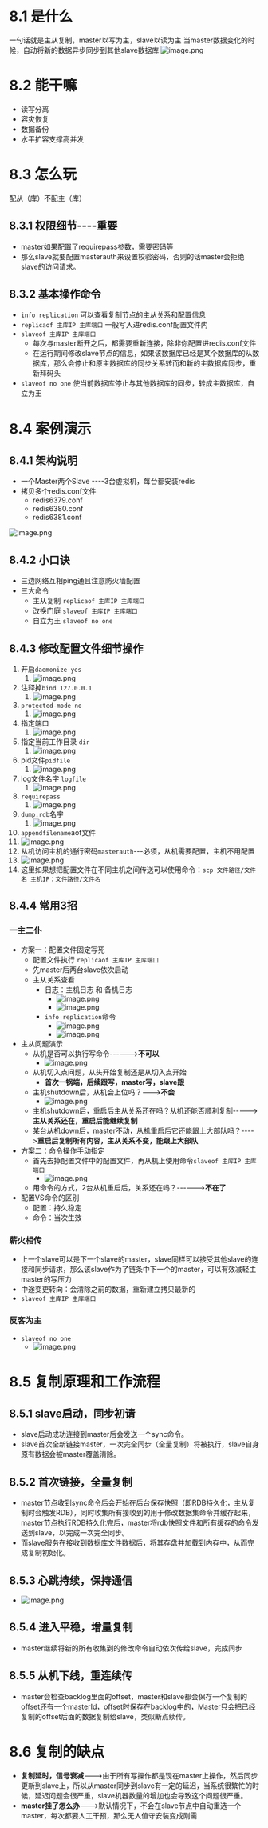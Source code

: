 # 8.1 是什么
一句话就是主从复制，master以写为主，slave以读为主
当master数据变化的时候，自动将新的数据异步同步到其他slave数据库
![image.png](https://cdn.nlark.com/yuque/0/2023/png/35653686/1681889072096-54a719f7-d981-4306-a85d-3874b52e743c.png#averageHue=%23d0b385&clientId=ueae101de-150b-4&from=paste&height=469&id=uc6a54b39&originHeight=469&originWidth=713&originalType=binary&ratio=1&rotation=0&showTitle=false&size=239266&status=done&style=none&taskId=ud8d65412-1855-4418-9c65-463f51cb496&title=&width=713)
# 8.2 能干嘛

- 读写分离
- 容灾恢复
- 数据备份
- 水平扩容支撑高并发
# 8.3 怎么玩
配从（库）不配主（库）
## 8.3.1 权限细节----重要

- master如果配置了requirepass参数，需要密码等
- 那么slave就要配置masterauth来设置校验密码，否则的话master会拒绝slave的访问请求。
## 8.3.2 基本操作命令

- `info replication` 可以查看复制节点的主从关系和配置信息
- `replicaof 主库IP 主库端口`  一般写入进redis.conf配置文件内
- `slaveof 主库IP 主库端口` 
   - 每次与master断开之后，都需要重新连接，除非你配置进redis.conf文件
   - 在运行期间修改slave节点的信息，如果该数据库已经是某个数据库的从数据库，那么会停止和原主数据库的同步关系转而和新的主数据库同步，重新拜码头
- `slaveof no one` 使当前数据库停止与其他数据库的同步，转成主数据库，自立为王
# 8.4 案例演示
## 8.4.1 架构说明

- 一个Master两个Slave ----3台虚拟机，每台都安装redis
- 拷贝多个redis.conf文件
   - redis6379.conf
   - redis6380.conf
   - redis6381.conf

![image.png](https://cdn.nlark.com/yuque/0/2023/png/35653686/1681890059166-8a88bcce-072d-44b7-a256-d75df8dd726a.png#averageHue=%23faf7f6&clientId=ueae101de-150b-4&from=paste&height=651&id=uddbf1f83&originHeight=651&originWidth=1330&originalType=binary&ratio=1&rotation=0&showTitle=false&size=226755&status=done&style=none&taskId=uc9b39204-1e47-4242-b510-83602731303&title=&width=1330)
## 8.4.2 小口诀

- 三边网络互相ping通且注意防火墙配置
- 三大命令
   - 主从复制 `replicaof 主库IP 主库端口`
   - 改换门庭 `slaveof 主库IP 主库端口`
   - 自立为王 `slaveof no one`
## 8.4.3 修改配置文件细节操作

1. 开启`daemonize yes`
   1. ![image.png](https://cdn.nlark.com/yuque/0/2023/png/35653686/1681892985087-60a16234-004e-41b8-87b9-070c4de70cd8.png#averageHue=%239c8559&clientId=ua9de568f-6689-4&from=paste&height=32&id=u76dc8062&originHeight=32&originWidth=179&originalType=binary&ratio=1&rotation=0&showTitle=false&size=2097&status=done&style=none&taskId=u81422592-358a-4096-a5c6-2b4dd2207cd&title=&width=179)
2. 注释掉`bind 127.0.0.1`
   1. ![image.png](https://cdn.nlark.com/yuque/0/2023/png/35653686/1681893014637-4e521d7b-529e-4bf0-8b07-b25dce3042e6.png#averageHue=%23191818&clientId=ua9de568f-6689-4&from=paste&height=45&id=u3994f45c&originHeight=45&originWidth=286&originalType=binary&ratio=1&rotation=0&showTitle=false&size=2106&status=done&style=none&taskId=ue05e1b46-c685-40cf-b274-9c59d7a97ea&title=&width=286)
3. `protected-mode no`
   1. ![image.png](https://cdn.nlark.com/yuque/0/2023/png/35653686/1681893067968-bcd64656-f59e-4645-9ae7-210fb5649465.png#averageHue=%23e3de08&clientId=ua9de568f-6689-4&from=paste&height=44&id=ud8f59336&originHeight=44&originWidth=238&originalType=binary&ratio=1&rotation=0&showTitle=false&size=2572&status=done&style=none&taskId=u80fae443-5643-4b1f-95ab-99948e7cd6a&title=&width=238)
4. 指定端口
   1. ![image.png](https://cdn.nlark.com/yuque/0/2023/png/35653686/1681893079382-6d9847c7-a67b-4f3d-9cb3-ab1e65d8b7b0.png#averageHue=%23e7e407&clientId=ua9de568f-6689-4&from=paste&height=45&id=ue0386e62&originHeight=45&originWidth=173&originalType=binary&ratio=1&rotation=0&showTitle=false&size=2423&status=done&style=none&taskId=u697c112f-d53b-45f9-b096-c5d8c262829&title=&width=173)
5. 指定当前工作目录 `dir`
   1. ![image.png](https://cdn.nlark.com/yuque/0/2023/png/35653686/1681893122967-263ee168-2403-41e2-bca4-7958caaa7383.png#averageHue=%23846242&clientId=ua9de568f-6689-4&from=paste&height=43&id=u78118748&originHeight=43&originWidth=191&originalType=binary&ratio=1&rotation=0&showTitle=false&size=2124&status=done&style=none&taskId=u1a6af1ac-f86f-4bfb-ab1c-4ce1646d8d0&title=&width=191)
6. pid文件`pidfile`
   1. ![image.png](https://cdn.nlark.com/yuque/0/2023/png/35653686/1681893154402-cbefdacb-25fc-439d-8d41-3a10f51d9aa8.png#averageHue=%23dbd40b&clientId=ua9de568f-6689-4&from=paste&height=33&id=u017c7233&originHeight=33&originWidth=314&originalType=binary&ratio=1&rotation=0&showTitle=false&size=2949&status=done&style=none&taskId=u2ac0fdcf-368e-4cec-893b-fcbf7d9a012&title=&width=314)
7. log文件名字 `logfile`
   1. ![image.png](https://cdn.nlark.com/yuque/0/2023/png/35653686/1681893207590-316b61f5-c4ea-4a2d-94ab-f37164964844.png#averageHue=%23191817&clientId=ua9de568f-6689-4&from=paste&height=53&id=u5eac28ea&originHeight=53&originWidth=374&originalType=binary&ratio=1&rotation=0&showTitle=false&size=4478&status=done&style=none&taskId=u49f8f8c2-d9d7-45bc-bd88-9c6a9792d4f&title=&width=374)
8. `requirepass`
   1. ![image.png](https://cdn.nlark.com/yuque/0/2023/png/35653686/1681893268801-2b5d68e4-1ffa-434b-9cd3-0588a7708ce3.png#averageHue=%23181615&clientId=ua9de568f-6689-4&from=paste&height=45&id=u93c506ca&originHeight=45&originWidth=276&originalType=binary&ratio=1&rotation=0&showTitle=false&size=1830&status=done&style=none&taskId=u894b5c22-7c6d-4515-becb-3c9b3bf5da6&title=&width=276)
9. `dump.rdb`名字
   1. ![image.png](https://cdn.nlark.com/yuque/0/2023/png/35653686/1681893301818-9fb65585-ffbe-4589-a78a-e7da57c52ee9.png#averageHue=%2339370f&clientId=ua9de568f-6689-4&from=paste&height=46&id=ua95d31c0&originHeight=46&originWidth=358&originalType=binary&ratio=1&rotation=0&showTitle=false&size=3122&status=done&style=none&taskId=u70b515f2-435c-4bab-b4b6-9a32322a036&title=&width=358)
10. `appendfilename`aof文件
   1. ![image.png](https://cdn.nlark.com/yuque/0/2023/png/35653686/1681893318443-f3c4bfa9-25c2-4778-b16c-37aa502b37d4.png#averageHue=%231d1b12&clientId=ua9de568f-6689-4&from=paste&height=151&id=ubb0a8290&originHeight=151&originWidth=370&originalType=binary&ratio=1&rotation=0&showTitle=false&size=7633&status=done&style=none&taskId=uddea5a34-498e-4633-bc45-4fa57e4068a&title=&width=370)
11. 从机访问主机的通行密码`masterauth`---必须，从机需要配置，主机不用配置
   1. ![image.png](https://cdn.nlark.com/yuque/0/2023/png/35653686/1681893692417-559fb269-b774-4f7d-9d1b-d45de4d5d5bd.png#averageHue=%23161414&clientId=ua9de568f-6689-4&from=paste&height=184&id=u3284f25d&originHeight=184&originWidth=495&originalType=binary&ratio=1&rotation=0&showTitle=false&size=14844&status=done&style=none&taskId=u710e78f6-3b7d-4e43-9a20-9703a6e7f54&title=&width=495)
12. 这里如果想把配置文件在不同主机之间传送可以使用命令：`scp 文件路径/文件名 主机IP：文件路径/文件名`
## 8.4.4 常用3招
### 一主二仆

- 方案一：配置文件固定写死
   - 配置文件执行 `replicaof 主库IP 主库端口`
   - 先master后两台slave依次启动
   - 主从关系查看
      - 日志：主机日志 和 备机日志
         - ![image.png](https://cdn.nlark.com/yuque/0/2023/png/35653686/1681895848642-73089094-387e-4c71-8f10-de1bb7b98bd8.png#averageHue=%231d1816&clientId=ua9de568f-6689-4&from=paste&height=349&id=u74d962bd&originHeight=349&originWidth=1296&originalType=binary&ratio=1&rotation=0&showTitle=false&size=76014&status=done&style=none&taskId=u73ed5051-0f2e-4d96-bcf7-3b69e2d61be&title=&width=1296)
         - ![image.png](https://cdn.nlark.com/yuque/0/2023/png/35653686/1681895832122-6837777e-acff-47ed-a68c-73be46dea9cd.png#averageHue=%23221c19&clientId=ua9de568f-6689-4&from=paste&height=251&id=u91d45edf&originHeight=251&originWidth=922&originalType=binary&ratio=1&rotation=0&showTitle=false&size=51049&status=done&style=none&taskId=u34244ced-c494-4b1f-b3cd-07154cbef47&title=&width=922)
      - `info replication`命令
         - ![image.png](https://cdn.nlark.com/yuque/0/2023/png/35653686/1681895937995-22e5dfaf-b621-43bc-a9db-b833339f39be.png#averageHue=%23272422&clientId=ua9de568f-6689-4&from=paste&height=223&id=uc4926e7f&originHeight=223&originWidth=529&originalType=binary&ratio=1&rotation=0&showTitle=false&size=13654&status=done&style=none&taskId=uee561d7f-5d73-47b1-8c64-e0c248521f8&title=&width=529)
         - ![image.png](https://cdn.nlark.com/yuque/0/2023/png/35653686/1681895953249-7ec8d7b1-5623-4b89-8747-199a5cd33a94.png#averageHue=%23252220&clientId=ua9de568f-6689-4&from=paste&height=334&id=u933c381a&originHeight=334&originWidth=472&originalType=binary&ratio=1&rotation=0&showTitle=false&size=16561&status=done&style=none&taskId=uccdc258f-ecd8-414f-bca9-14cce644b26&title=&width=472)
- 主从问题演示
   - 从机是否可以执行写命令------>**不可以**
      - ![image.png](https://cdn.nlark.com/yuque/0/2023/png/35653686/1681896087303-44db936b-c63f-402b-9a7d-c9d3117be9a4.png#averageHue=%2324211f&clientId=ua9de568f-6689-4&from=paste&height=49&id=u21a40a42&originHeight=49&originWidth=526&originalType=binary&ratio=1&rotation=0&showTitle=false&size=4926&status=done&style=none&taskId=ud8cf185a-5418-42f4-b46c-e6601014f10&title=&width=526)
   - 从机切入点问题，从头开始复制还是从切入点开始
      - **首次一锅端，后续跟写，master写，slave跟**
   - 主机shutdown后，从机会上位吗？--->**不会**
      - ![image.png](https://cdn.nlark.com/yuque/0/2023/png/35653686/1681896202233-57343c66-4fb3-4c54-ad8a-8ac771f67533.png#averageHue=%2324211f&clientId=ua9de568f-6689-4&from=paste&height=140&id=ubd1b60e2&originHeight=140&originWidth=524&originalType=binary&ratio=1&rotation=0&showTitle=false&size=10095&status=done&style=none&taskId=uf755908a-30e9-40b2-a95d-4a6bcb0382a&title=&width=524)
   - 主机shutdown后，重启后主从关系还在吗？从机还能否顺利复制----->**主从关系还在，重启后能继续复制**
   - 某台从机down后，master不动，从机重启后它还能跟上大部队吗？---->**重启后复制所有内容，主从关系不变，能跟上大部队**
- 方案二：命令操作手动指定
   - 首先去掉配置文件中的配置文件，再从机上使用命令`slaveof 主库IP 主库端口`
      - ![image.png](https://cdn.nlark.com/yuque/0/2023/png/35653686/1681896553263-6b7268f5-ed9f-4564-b4b6-b5474a63b1f9.png#averageHue=%23242120&clientId=ua9de568f-6689-4&from=paste&height=591&id=u2629b1b7&originHeight=591&originWidth=560&originalType=binary&ratio=1&rotation=0&showTitle=false&size=51150&status=done&style=none&taskId=u524712d3-1a13-46c6-b267-39cbdfced91&title=&width=560)
   - 用命令的方式，2台从机重启后，关系还在吗？------>**不在了**
- 配置VS命令的区别
   - 配置：持久稳定
   - 命令：当次生效
### 薪火相传

- 上一个slave可以是下一个slave的master，slave同样可以接受其他slave的连接和同步请求，那么该slave作为了链条中下一个的master，可以有效减轻主master的写压力
- 中途变更转向：会清除之前的数据，重新建立拷贝最新的
- `slaveof 主库IP 主库端口`
### 反客为主

- `slaveof no one`
   - ![image.png](https://cdn.nlark.com/yuque/0/2023/png/35653686/1681897045589-a245843a-8772-43a2-b4aa-7cb7c2c3b2d0.png#averageHue=%2323201f&clientId=ua9de568f-6689-4&from=paste&height=307&id=ub3ec78da&originHeight=307&originWidth=512&originalType=binary&ratio=1&rotation=0&showTitle=false&size=16578&status=done&style=none&taskId=u07b47f50-91e8-4bd5-8b73-3574f3901ea&title=&width=512)
# 8.5 复制原理和工作流程
## 8.5.1 slave启动，同步初请

- slave启动成功连接到master后会发送一个sync命令。
- slave首次全新链接master，一次完全同步（全量复制）将被执行，slave自身原有数据会被master覆盖清除。
## 8.5.2 首次链接，全量复制

- master节点收到sync命令后会开始在后台保存快照（即RDB持久化，主从复制时会触发RDB），同时收集所有接收到的用于修改数据集命令并缓存起来，master节点执行RDB持久化完后，master将rdb快照文件和所有缓存的命令发送到slave，以完成一次完全同步。
- 而slave服务在接收到数据库文件数据后，将其存盘并加载到内存中，从而完成复制初始化。
## 8.5.3 心跳持续，保持通信

- ![image.png](https://cdn.nlark.com/yuque/0/2023/png/35653686/1681897437385-42849602-1bec-4727-ae84-fdc3839d5342.png#averageHue=%23faf9f8&clientId=ua9de568f-6689-4&from=paste&height=417&id=uc4c7164c&originHeight=417&originWidth=1478&originalType=binary&ratio=1&rotation=0&showTitle=false&size=259437&status=done&style=none&taskId=ubb9c3cfa-5a33-496f-896e-474e413303b&title=&width=1478)
## 8.5.4 进入平稳，增量复制

- master继续将新的所有收集到的修改命令自动依次传给slave，完成同步
## 8.5.5 从机下线，重连续传

- master会检查backlog里面的offset，master和slave都会保存一个复制的offset还有一个masterId，offset时保存在backlog中的，Master只会把已经复制的offset后面的数据复制给slave，类似断点续传。
# 8.6 复制的缺点

- **复制延时，信号衰减**--->由于所有写操作都是现在master上操作，然后同步更新到slave上，所以从master同步到slave有一定的延迟，当系统很繁忙的时候，延迟问题会很严重，slave机器数量的增加也会导致这个问题很严重。
- **master挂了怎么办**--->默认情况下，不会在slave节点中自动重选一个master，每次都要人工干预，那么无人值守安装变成刚需
